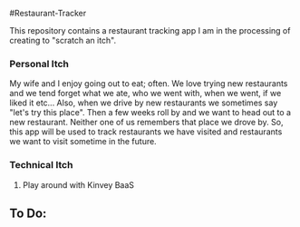 #Restaurant-Tracker

This repository contains a restaurant tracking app I am in the processing of creating to "scratch an itch".  

### Personal Itch
My wife and I enjoy going out to eat; often.  We love trying new restaurants and we tend forget what we ate, who we went with, when we went, if we liked it etc...  Also, when we drive by new restaurants we sometimes say "let's try this place".  Then a few weeks roll by and we want to head out to a new restaurant.  Neither one of us remembers that place we drove by.  So, this app will be used to track restaurants we have visited and restaurants we want to visit sometime in the future.

### Technical Itch
1. Play around with Kinvey BaaS


## To Do:

